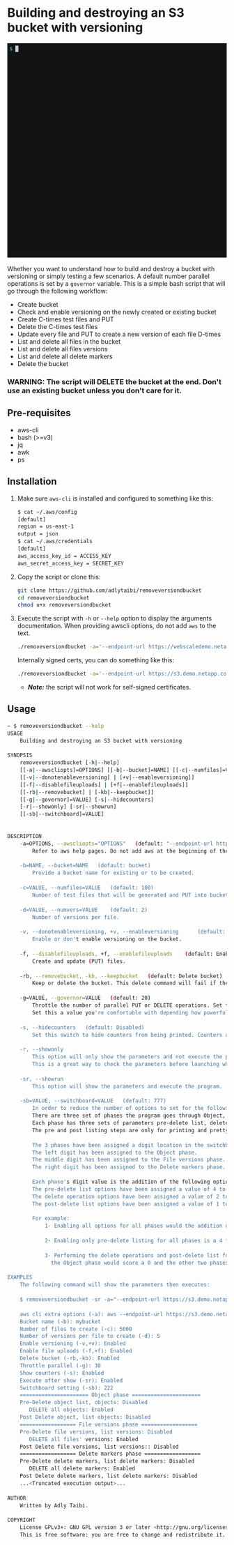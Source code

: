 Building and destroying an S3 bucket with versioning
====================================================

![](https://raw.githubusercontent.com/adlytaibi/ss/master/removeversiondbucket/removeversiondbucket.gif)

Whether you want to understand how to build and destroy a bucket with versioning or simply testing a few scenarios. A default number parallel operations is set by a `governor` variable.
This is a simple bash script that will go through the following workflow:
- Create bucket
- Check and enable versioning on the newly created or existing bucket
- Create C-times test files and PUT
- Delete the C-times test files
- Update every file and PUT to create a new version of each file D-times
- List and delete all files in the bucket
- List and delete all files versions
- List and delete all delete markers
- Delete the bucket
 
### WARNING: The script will **DELETE** the bucket at the end. Don't use an existing bucket unless you don't care for it.

Pre-requisites
--------------

* aws-cli
* bash (>=v3)
* jq 
* awk 
* ps 

Installation
------------

1. Make sure `aws-cli` is installed and configured to something like this:

   ```bash
   $ cat ~/.aws/config 
   [default]
   region = us-east-1
   output = json
   $ cat ~/.aws/credentials 
   [default]
   aws_access_key_id = ACCESS_KEY
   aws_secret_access_key = SECRET_KEY
   ```

2. Copy the script or clone this:

   ```bash
   git clone https://github.com/adlytaibi/removeversiondbucket
   cd removeversiondbucket
   chmod u+x removeversiondbucket
   ```

3. Execute the script with `-h` or `--help` option to display the arguments documentation. When providing awscli options, do not add `aws` to the text.

   ```bash
   ./removeversiondbucket -a='--endpoint-url https://webscaledemo.netapp.com'
   ```
   Internally signed certs, you can do something like this:
   ```bash
   ./removeversiondbucket -a='--endpoint-url https://s3.demo.netapp.com:8082 --ca chain.pem'
   ```

   * **_Note:_** the script will not work for self-signed certificates.

Usage
-----

   ```bash
   ~ $ removeversiondbucket --help
   USAGE
	   Building and destroying an S3 bucket with versioning
   
   SYNOPSIS
	   removeversiondbucket [-h|--help]
	   [[-a|--awscliopts]=OPTIONS] [[-b|--bucket]=NAME] [[-c|--numfiles]=VALUE] [[-d|--numvers]=VALUE]
	   [[-v|--donotenableversioning] | [+v|--enableversioning]]
	   [[-f|--disablefileuploads] | [+f|--enablefileuploads]]
	   [[-rb|--removebucket] | [-kb|--keepbucket]]
	   [[-g|--governor]=VALUE] [-s|--hidecounters]
	   [-r|--showonly] [-sr|--showrun]
	   [[-sb|--switchboard]=VALUE]
   
   
   DESCRIPTION
	   -a=OPTIONS, --awscliopts="OPTIONS"	(default: "--endpoint-url https://s3.demo.netapp.com:8082 --ca chain.pem")
		   Refer to aws help pages. Do not add aws at the beginning of the options, it's already taken care of.
   
	   -b=NAME, --bucket=NAME	(default: bucket)
		   Provide a bucket name for existing or to be created.
   
	   -c=VALUE, --numfiles=VALUE	(default: 100)
		   Number of test files that will be generated and PUT into bucket.
   
	   -d=VALUE, --numvers=VALUE	(default: 2) 
		   Number of versions per file.
   
	   -v, --donotenableversioning, +v, --enableversioning		(default: Enabled)
		   Enable or don't enable versioning on the bucket.
   
	   -f, --disablefileuploads, +f, --enablefileuploads	(default: Enabled)
		   Create and update (PUT) files.
   
	   -rb, --removebucket, -kb, --keepbucket	(default: Delete bucket)
		   Keep or delete the bucket. This delete command will fail if the bucket is not empty.
   
	   -g=VALUE, --governor=VALUE	(default: 20)
		   Throttle the number of parallel PUT or DELETE operations. Set to 0 for unlimited.
		   Set this a value you're comfortable with depending how powerful your machine is.
   
	   -s, --hidecounters	(default: Disabled)
		   Set this switch to hide counters from being printed. Counters are shown by default.
   
	   -r, --showonly
		   This option will only show the parameters and not execute the program.
		   This is a great way to check the parameters before launching what could be sometimes a long running operations.
   
	   -sr, --showrun
		   This option will show the parameters and execute the program.
   
	   -sb=VALUE, --switchboard=VALUE	(default: 777)
		   In order to reduce the number of options to set for the following 9 parameters. We'll be using the octal numbers similar to *nix style file permissions.
		   There are three set of phases the program goes through Object, File versions and Delete markers.
		   Each phase has three sets of parameters pre-delete list, delete operation and post-delete list.
		   The pre and post listing steps are only for printing and pretty much noise. The delete operation is what's important.
   
		   The 3 phases have been assigned a digit location in the switchboard option.
		   The left digit has been assigned to the Object phase.
		   The middle digit has been assigned to the File versions phase.
		   The right digit has been assigned to the Delete markers phase.
   
		   Each phase's digit value is the addition of the following options' values.
		   The pre-delete list options have been assigned a value of 4 to enable and a 0 to disable.
		   The delete operation options have been assigned a value of 2 to enable and a 0 to disable.
		   The post-delete list options have been assigned a value of 1 to enable and a 0 to disable.
   
		   For example:
			   1- Enabling all options for all phases would the addition of 4,2,1 which adds up to 7,7,7 put together would form a switchboard option of 777.
   
			   2- Enabling only pre-delete listing for all phases is a 4 for each phase and put together forms a switchboard option of 444.
   
			   3- Performing the delete operations and post-delete list for File versions and Delete markers phases only,
			     the Object phase would score a 0 and the other two phases would score a 3 each, so the switchboard option value would be 033.
   
   EXAMPLES
	   The following command will show the parameters then executes:
   
	   $ removeversiondbucket -sr -a="--endpoint-url https://s3.demo.netapp.com:8082 --ca chain.pem" -b=mybucket -c=5000 -d=5 -kb -g=30 -sb=222 -rb
   
	   aws cli extra options (-a): aws --endpoint-url https://s3.demo.netapp.com:8082 --ca chain.pem
	   Bucket name (-b): mybucket
	   Number of files to create (-c): 5000
	   Number of versions per file to create (-d): 5
	   Enable versioning (-v,+v): Enabled
	   Enable file uploads (-f,+f): Enabled
	   Delete bucket (-rb,-kb): Enabled
	   Throttle parallel (-g): 30
	   Show counters (-s): Enabled
	   Execute after show (-sr): Enabled
	   Switchboard setting (-sb): 222
	   ====================== Object phase ======================
	   Pre-Delete object list, objects: Disabled
	      DELETE all objects: Enabled
	   Post Delete object, list objects: Disabled
	   ================== File versions phase ==================
	   Pre-Delete file versions, list versions: Disabled
	      DELETE all files' versions: Enabled
	   Post Delete file versions, list versions:: Disabled
	   ================== Delete markers phase ==================
	   Pre-Delete delete markers, list delete markers: Disabled
	      DELETE all delete markers: Enabled
	   Post Delete delete markers, list delete markers: Disabled
	   ...<Truncated execution output>...
   
   AUTHOR
	   Written by Adly Taibi.
   
   COPYRIGHT
	   License GPLv3+: GNU GPL version 3 or later <http://gnu.org/licenses/gpl.html>.
	   This is free software: you are free to change and redistribute it.  There is NO WARRANTY, to the extent permitted by law.
   ```
